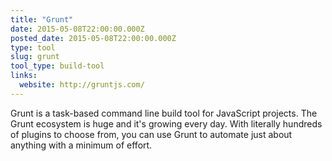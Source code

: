 ```yaml
---
title: "Grunt"
date: 2015-05-08T22:00:00.000Z
posted_date: 2015-05-08T22:00:00.000Z
type: tool
slug: grunt
tool_type: build-tool
links:
  website: http://gruntjs.com/
---
```

Grunt is a task-based command line build tool for JavaScript projects. The Grunt ecosystem is huge and it's growing every day. With literally hundreds of plugins to choose from, you can use Grunt to automate just about anything with a minimum of effort.




